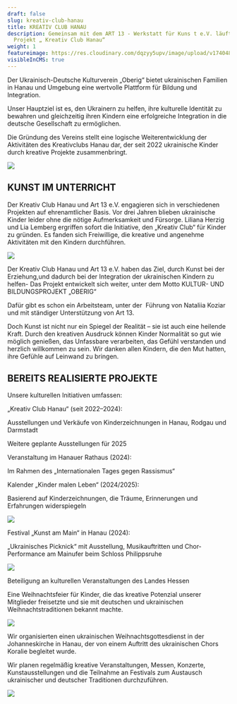 ```yaml
---
draft: false
slug: kreativ-club-hanau
title: KREATIV CLUB HANAU
description: Gemeinsam mit dem ART 13 - Werkstatt für Kuns t e.V. läuft das
  Projekt „ Kreativ Club Hanau“
weight: 1
featureimage: https://res.cloudinary.com/dqzyy5upv/image/upload/v1740483968/IMG_0642_ga4rmk.jpg
visibleInCMS: true
---
```

Der Ukrainisch-Deutsche Kulturverein „Oberig“ bietet ukrainischen Familien in Hanau und Umgebung eine wertvolle Plattform für Bildung und Integration.

Unser Hauptziel ist es, den Ukrainern zu helfen, ihre kulturelle Identität zu bewahren und gleichzeitig ihren Kindern eine erfolgreiche Integration in die deutsche Gesellschaft zu ermöglichen.

Die Gründung des Vereins stellt eine logische Weiterentwicklung der Aktivitäten des Kreativclubs Hanau dar, der seit 2022 ukrainische Kinder durch kreative Projekte zusammenbringt.

![](https://res.cloudinary.com/dqzyy5upv/image/upload/v1740483950/img4_%D0%BA%D0%BE%D0%BF%D0%B8%D1%8F_nqlgaa.jpg)

## KUNST IM UNTERRICHT

Der Kreativ Club Hanau und Art 13 e.V. engagieren sich in verschiedenen Projekten auf ehrenamtlicher Basis. Vor drei Jahren blieben ukrainische Kinder leider ohne die nötige Aufmerksamkeit und Fürsorge. Liliana Herzig und Lia Lemberg ergriffen sofort die Initiative, den „Kreativ Club“ für Kinder zu gründen. Es fanden sich Freiwillige, die kreative und angenehme Aktivitäten mit den Kindern durchführen. 

![](https://res.cloudinary.com/dqzyy5upv/image/upload/v1740485378/photo_2024-11-22_09-19-24_bc8xna.jpg)

Der Kreativ Club Hanau und Art 13 e.V. haben das Ziel, durch Kunst bei der Erziehung,und dadurch bei der Integration der ukrainischen Kindern zu helfen-
Das Projekt entwickelt sich weiter, unter dem Motto KULTUR- UND BILDUNGSPROJEKT „OBERIG“

Dafür gibt es schon ein Arbeitsteam, unter der  Führung von Nataliia Koziar und mit ständiger Unterstützung von Art 13.

Doch Kunst ist nicht nur ein Spiegel der Realität – sie ist auch eine heilende Kraft. Durch den kreativen Ausdruck können Kinder Normalität so gut wie möglich genießen, das Unfassbare verarbeiten, das Gefühl verstanden und herzlich willkommen zu sein. Wir danken allen Kindern, die den Mut hatten, ihre Gefühle auf Leinwand zu bringen.

## BEREITS REALISIERTE PROJEKTE

Unsere kulturellen Initiativen umfassen:

„Kreativ Club Hanau“ (seit 2022–2024):

Ausstellungen und Verkäufe von Kinderzeichnungen in Hanau, Rodgau und Darmstadt

Weitere geplante Ausstellungen für 2025

Veranstaltung im Hanauer Rathaus (2024):

Im Rahmen des „Internationalen Tages gegen Rassismus“

Kalender „Kinder malen Leben“ (2024/2025):

Basierend auf Kinderzeichnungen, die Träume, Erinnerungen und Erfahrungen widerspiegeln

![](https://res.cloudinary.com/dqzyy5upv/image/upload/v1740485456/photo_2025-01-13_10-42-58_zfuqmb.jpg)

Festival „Kunst am Main“ in Hanau (2024):

„Ukrainisches Picknick“ mit Ausstellung, Musikauftritten und Chor-Performance am Mainufer beim Schloss Philippsruhe

![](https://res.cloudinary.com/dqzyy5upv/image/upload/v1740483950/img1_%D0%BA%D0%BE%D0%BF%D0%B8%D1%8F_glx6tc.jpg)

Beteiligung an kulturellen Veranstaltungen des Landes Hessen

Eine Weihnachtsfeier für Kinder, die das kreative Potenzial unserer Mitglieder freisetzte und sie
mit deutschen und ukrainischen Weihnachtstraditionen bekannt machte.

![](https://res.cloudinary.com/dqzyy5upv/image/upload/v1740485202/photo_2025-02-09_15-41-13_sga8np.jpg)

Wir organisierten einen ukrainischen Weihnachtsgottesdienst in der Johanneskirche in Hanau, der
von einem Auftritt des ukrainischen Chors Koralie begleitet wurde.

Wir planen regelmäßig kreative Veranstaltungen, Messen, Konzerte, Kunstausstellungen und
die Teilnahme an Festivals zum Austausch ukrainischer und deutscher Traditionen
durchzuführen. 

![](https://res.cloudinary.com/dqzyy5upv/image/upload/v1740484882/20250221_152457_xo41ub.jpg)
